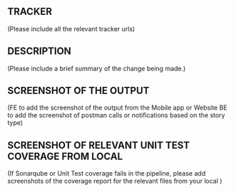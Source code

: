 ## TRACKER
(Please include all the relevant tracker urls)

## DESCRIPTION

(Please include a brief summary of the change being made.)

## SCREENSHOT OF THE OUTPUT

(FE to add the screenshot of the output from the Mobile app or Website
BE to add the screenshot of postman calls or notifications based on the story type)

## SCREENSHOT OF RELEVANT UNIT TEST COVERAGE FROM LOCAL

(If Sonarqube or Unit Test coverage fails in the pipeline, please add screenshots of the coverage report for the relevant files from your local )
